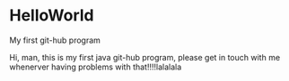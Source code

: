 # HelloWorld
My first git-hub program

Hi, man, this is my first java git-hub program, please get in touch with me whenerver having problems with that!!!!lalalala
